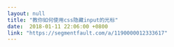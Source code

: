 ```yaml
---
layout: null
title: "教你如何使用css隐藏input的光标"
date:  2018-01-11 22:06:00 +0800
link: "https://segmentfault.com/a/1190000012333617"
---
```

